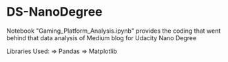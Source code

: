 # DS-NanoDegree

Notebook "Gaming_Platform_Analysis.ipynb" provides the coding that went behind that data analysis of Medium blog for Udacity Nano Degree


Libraries Used:
=> Pandas
=> Matplotlib

